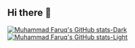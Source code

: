 ## Hi there 👋

<!--
**hzqula/hzqula** is a ✨ _special_ ✨ repository because its `README.md` (this file) appears on your GitHub profile.

Here are some ideas to get you started:

- 🔭 I’m currently working on ...
- 🌱 I’m currently learning ...
- 👯 I’m looking to collaborate on ...
- 🤔 I’m looking for help with ...
- 💬 Ask me about ...
- 📫 How to reach me: ...
- 😄 Pronouns: ...
- ⚡ Fun fact: ...
-->
[![Muhammad Faruq's GitHub stats-Dark](https://github-readme-stats.vercel.app/api?username=hzqula&show_icons=true&theme=radical#gh-dark-mode-only)](https://github.com/anuraghazra/github-readme-stats#gh-dark-mode-only)
[![Muhammad Faruq's GitHub stats-Light](https://github-readme-stats.vercel.app/api?username=hzqula&show_icons=true&theme=default&bg_color=D6E6F2&title_color=303942&border_color=303942#gh-light-mode-only)](https://github.com/anuraghazra/github-readme-stats#gh-light-mode-only)
